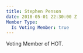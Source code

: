 ```yaml
---
title: Stephen Penson
date: 2018-05-01 22:30:00 Z
Member Type:
  Is Voting Member: true
---
```


Voting Member of HOT.